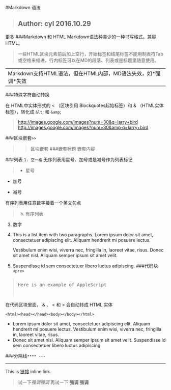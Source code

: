 #Markdown 语法
>## Author: cyl    2016.10.29 
<a href ="http://www.appinn.com/markdown/">更多</a>
###Markdown 和 HTML
Markdown语法种类少的一种书写格式。兼容HTML。
>一些HTML区块元素前后加上空行，开始标签和结尾标签不能用制表符Tab或空格来缩进，行内标签可以在MD的段落、列表或是标题里随意使用。
<table>
    <tr>
        <td>Markdown支持HTML语法，但在HTML内部，MD语法失效，如*强调*失效</td>
    </tr>
</table>
###特殊字符自动转换

在 HTML中实体形式的<span> < （区块引用 Blockquotes起始标签）和 & （HTML实体标签）</span>，转化成 <span>`&lt`; 和 `&amp`;</span> 
>http://images.google.com/images?num=30&q=larry+bird
http://images.google.com/images?num=30&amp;q=larry+bird

###区块嵌套`>>`
>
>>区块嵌套
>###嵌套标题
>>嵌套内容

###列表 `1. 空一格`
无序列表用星号、加号或是减号作为列表标记
>* 星号
+ 加号
- 减号

有序列表用任意数字接着一个英文句点
>5.  有序列表
3.  数字

1.  This is a list item with two paragraphs. Lorem ipsum dolor
    sit amet, consectetuer adipiscing elit. Aliquam hendrerit
    mi posuere lectus.

    Vestibulum enim wisi, viverra nec, fringilla in, laoreet
    vitae, risus. Donec sit amet nisl. Aliquam semper ipsum
    sit amet velit.

2.  Suspendisse id sem consectetuer libero luctus adipiscing.
###代码块`<pre>`
><pre>
><p>Here is an example of AppleScript
在代码区块里面， & 、 < 和 > 会自动转成 HTML 实体

`<html><head></head><body></body></html>`

*   Lorem ipsum dolor sit amet, consectetuer adipiscing elit.
    Aliquam hendrerit mi posuere lectus. Vestibulum enim wisi,
    viverra nec, fringilla in, laoreet vitae, risus.
*   Donec sit amet nisl. Aliquam semper ipsum sit amet velit.
    Suspendisse id sem consectetuer libero luctus adipiscing.


###分隔线`**** ---`
***
This is [链接](http://example.com/ "Title") inline link.
>试一下*强调*<em>强调</em>
>再试一下 **强调** <strong>强调</strong>


